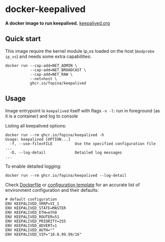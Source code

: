 # docker-keepalived

**A docker image to run keepalived.** [keepalived.org](http://keepalived.org/)

## Quick start

This image require the kernel module ip_vs loaded on the host (`modprobe ip_vs`) and needs some extra capabilities:

```
docker run --cap-add=NET_ADMIN \
           --cap-add=NET_BROADCAST \
           --cap-add=NET_RAW \
           --net=host \
           ghcr.io/fopina/keepalived
```

## Usage

Image entrypoint is `keepalived` itself with flags `-n -l`: run in foreground (as it is a container) and log to console

Listing all keepalived options:

```
docker run --rm ghcr.io/fopina/keepalived -h
Usage: keepalived [OPTION...]
  -f, --use-file=FILE          Use the specified configuration file
...
  -D, --log-detail             Detailed log messages
...
```

To enable detailed logging:

```
docker run --rm ghcr.io/fopina/keepalived --log-detail
```

Check [Dockerfile](Dockerfile) or [configuration template](keepalived.conf.tmpl) for an accurate list of environment configuration and their defaults:

```
# default configuration
ENV KEEPALIVED_VRRP=VI_1
ENV KEEPALIVED_STATE=MASTER
ENV KEEPALIVED_ETH=eth0
ENV KEEPALIVED_ROUTER=51
ENV KEEPALIVED_PRIORITY=255
ENV KEEPALIVED_ADVERT=1
ENV KEEPALIVED_AUTH=""
ENV KEEPALIVED_VIP="10.0.99.99/16"
```

